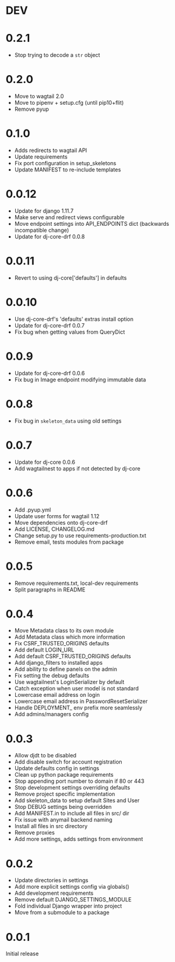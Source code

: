 # DEV
# 0.2.1
- Stop trying to decode a `str` object
# 0.2.0
- Move to wagtail 2.0
- Move to pipenv + setup.cfg (until pip10+flit)
- Remove pyup
# 0.1.0
- Adds redirects to wagtail API
- Update requirements
- Fix port configuration in setup_skeletons
- Update MANIFEST to re-include templates
# 0.0.12
- Update for django 1.11.7
- Make serve and redirect views configurable
- Move endpoint settings into API_ENDPOINTS dict (backwards incompatible change)
- Update for dj-core-drf 0.0.8
# 0.0.11
- Revert to using dj-core['defaults'] in defaults
# 0.0.10
- Use dj-core-drf's 'defaults' extras install option
- Update for dj-core-drf 0.0.7
- Fix bug when getting values from QueryDict
# 0.0.9
- Update for dj-core-drf 0.0.6
- Fix bug in Image endpoint modifying immutable data
# 0.0.8
- Fix bug in `skeleton_data` using old settings
# 0.0.7
- Update for dj-core 0.0.6
- Add wagtailnest to apps if not detected by dj-core
# 0.0.6
- Add .pyup.yml
- Update user forms for wagtail 1.12
- Move dependencies onto dj-core-drf
- Add LICENSE, CHANGELOG.md
- Change setup.py to use requirements-production.txt
- Remove email, tests modules from package
# 0.0.5
- Remove requirements.txt, local-dev requirements
- Split paragraphs in README
# 0.0.4
- Move Metadata class to its own module
- Add Metadata class which more information
- Fix CSRF_TRUSTED_ORIGINS defaults
- Add default LOGIN_URL
- Add default CSRF_TRUSTED_ORIGINS defaults
- Add django_filters to installed apps
- Add ability to define panels on the admin
- Fix setting the debug defaults
- Use wagtailnest's LoginSerializer by default
- Catch exception when user model is not standard
- Lowercase email address on login
- Lowercase email address in PasswordResetSerializer
- Handle DEPLOYMENT_ env prefix more seamlessly
- Add admins/managers config
# 0.0.3
- Allow djdt to be disabled
- Add disable switch for account registration
- Update defaults config in settings
- Clean up python package requirements
- Stop appending port number to domain if 80 or 443
- Stop development settings overriding defaults
- Remove project specific implementation
- Add skeleton_data to setup default Sites and User
- Stop DEBUG settings being overridden
- Add MANIFEST.in to include all files in src/ dir
- Fix issue with anymail backend naming
- Install all files in src directory
- Remove proxies
- Add more settings, adds settings from environment
# 0.0.2
- Update directories in settings
- Add more explicit settings config via globals()
- Add development requirements
- Remove default DJANGO_SETTINGS_MODULE
- Fold individual Django wrapper into project
- Move from a submodule to a package
# 0.0.1
Initial release

